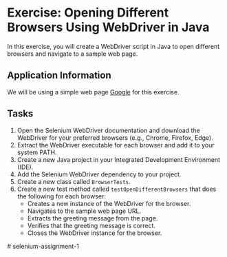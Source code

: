 # Exercise: Opening Different Browsers Using WebDriver in Java

In this exercise, you will create a WebDriver script in Java to open different browsers and navigate to a sample web page.

## Application Information

We will be using a simple web page [Google](https://www.google.com) for this exercise.

## Tasks

1. Open the Selenium WebDriver documentation and download the WebDriver for your preferred browsers (e.g., Chrome, Firefox, Edge).
2. Extract the WebDriver executable for each browser and add it to your system PATH.
3. Create a new Java project in your Integrated Development Environment (IDE).
4. Add the Selenium WebDriver dependency to your project.
5. Create a new class called `BrowserTests`.
6. Create a new test method called `testOpenDifferentBrowsers` that does the following for each browser:
   - Creates a new instance of the WebDriver for the browser.
   - Navigates to the sample web page URL.
   - Extracts the greeting message from the page.
   - Verifies that the greeting message is correct.
   - Closes the WebDriver instance for the browser.

#   s e l e n i u m - a s s i g n m e n t - 1  
 